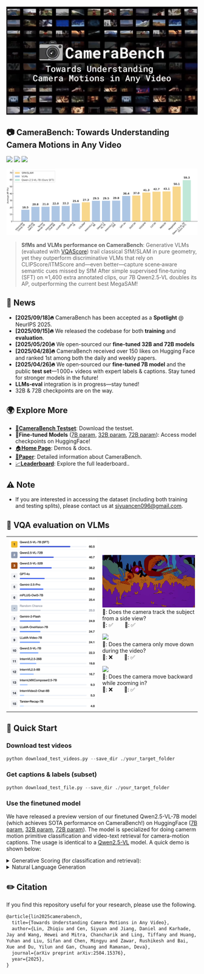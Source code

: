 <p align="center">
  <img src="https://github.com/sy77777en/CameraBench/blob/main/images/CameraBench.png" width="600">
</p>

## 📷 **CameraBench: Towards Understanding Camera Motions in Any Video**  

[![](https://img.shields.io/badge/arXiv-2504.15376-b31b1b.svg?logo=arxiv&logoColor=white)](https://arxiv.org/abs/2504.15376)
[![](https://img.shields.io/badge/%F0%9F%8F%A0%20_Homepage-4285F4?color=4285F4&logoColor=white)](https://linzhiqiu.github.io/papers/camerabench/)
[![](https://img.shields.io/badge/%F0%9F%A4%97%20_CameraBench_testset-FF9B00?color=FF9B00&logoColor=white)](https://huggingface.co/datasets/syCen/CameraBench)

![Demo GIF](./images/sfm_vs_vlm.jpg)
> **SfMs and VLMs performance on CameraBench**: Generative VLMs (evaluated with [VQAScore](https://linzhiqiu.github.io/papers/vqascore/)) trail classical SfM/SLAM in pure geometry, yet they outperform discriminative VLMs that rely on CLIPScore/ITMScore and—even better—capture scene‑aware semantic cues missed by SfM
> After simple supervised fine‑tuning (SFT) on ≈1,400 extra annotated clips, our 7B Qwen2.5‑VL doubles its AP, outperforming the current best MegaSAM!

## 📰 News
- **[2025/09/18]🔥** CameraBench has been accepted as a **Spotlight** @ NeurIPS 2025.
- **[2025/09/15]🔥** We released the codebase for both **training** and **evaluation**.
- **[2025/05/20]🔥** We open-sourced our **fine-tuned 32B and 72B models**
- **[2025/04/28]🔥** CameraBench received over 150 likes on Hugging Face and ranked 1st among both the daily and weekly papers.
- **[2025/04/26]🔥** We open‑sourced our **fine‑tuned 7B model** and the public **test set**—1 000+ videos with expert labels & captions. Stay tuned for stronger models in the future!
- **LLMs‑eval** integration is in progress—stay tuned!
- 32B & 72B checkpoints are on the way.

## 🌍 Explore More
- [🤗**CameraBench Testset**](https://huggingface.co/datasets/syCen/CameraBench): Download the testset.
- 🚀**Fine-tuned Models** ([7B param](https://huggingface.co/chancharikm/qwen2.5-vl-7b-cam-motion-preview), [32B param](https://huggingface.co/chancharikm/qwen2.5-vl-32b-cam-motion-preview), [72B param](https://huggingface.co/chancharikm/qwen2.5-vl-72b-cam-motion-preview)): Access model checkpoints on HuggingFace!
- [🏠**Home Page**](https://linzhiqiu.github.io/papers/camerabench/): Demos & docs.
- [📖**Paper**](https://arxiv.org/abs/2504.15376): Detailed information about CameraBench.
- [📈**Leaderboard**](https://sy77777en.github.io/CameraBench/leaderboard/table.html): Explore the full leaderboard..

## ⚠️ Note
- If you are interested in accessing the dataset (including both training and testing splits), please contact us at siyuancen096@gmail.com.

## 🔎 VQA evaluation on VLMs

<table>
  <tr>
    <td>
    <div style="display: flex; flex-direction: column; gap: 1em;">
      <img src="./images/VQA-leaderboard.png" width="440">
     </div>
    </td>
    <td>
      <div style="display: flex; flex-direction: column; gap: 1em;">
        <div>        
          <img src="./images/8-1.gif" width="405"><br>
          🤔: Does the camera track the subject from a side view? <br>
          🤖: ✅  &nbsp;&nbsp;&nbsp;&nbsp;&nbsp;&nbsp; 🙋: ✅
        </div>
        <div>
          <img src="./images/8-2.gif" width="405"><br>
          🤔: Does the camera only move down during the video? <br>
          🤖: ❌  &nbsp;&nbsp;&nbsp;&nbsp;&nbsp;&nbsp; 🙋: ✅
        </div>
        <div>
          <img src="./images/8-3.gif" width="405"><br>
          🤔: Does the camera move backward while zooming in? <br>
          🤖: ❌  &nbsp;&nbsp;&nbsp;&nbsp;&nbsp;&nbsp; 🙋: ✅
        </div>
      </div>
    </td>
  </tr>
</table>

## 🚀 Quick Start

### Download test videos
```python
python download_test_videos.py --save_dir ./your_target_folder
```

### Get captions & labels (subset)
```python
python download_test_file.py --save_dir ./your_target_folder
```

### Use the finetuned model

We have released a preview version of our finetuned Qwen2.5-VL-7B model (which achieves SOTA performance on CameraBench!) on HuggingFace ([7B param](https://huggingface.co/chancharikm/qwen2.5-vl-7b-cam-motion-preview), [32B param](https://huggingface.co/chancharikm/qwen2.5-vl-32b-cam-motion-preview), [72B param](https://huggingface.co/chancharikm/qwen2.5-vl-72b-cam-motion-preview)). The model is specialized for doing camerm motion primitive classification and video-text retrieval for camera-motion captions. The usage is identical to a [Qwen2.5-VL](https://github.com/QwenLM/Qwen2.5-VL) model. A quick demo is shown below:
<details>
<summary>Generative Scoring (for classification and retrieval):</summary>
  
We have two ways of using our model for this application. The first is the recommended `t2v_metrics` approach which we recommend. The latter is a back-up approach directly using Qwen2.5-VL's inference demo.

1. `t2v_metrics` Approach
```python
# Install the package using: pip install git+https://github.com/chancharikmitra/t2v_metrics.git

import t2v_metrics

### For a single (video, text) pair:
qwen_score = t2v_metrics.VQAScore(model='qwen2.5-vl-7b', checkpoint='chancharikm/qwen2.5-vl-7b-cam-motion-preview') 
video = "videos/baby.mp4" # a video path in string format
text = "a baby crying"
# Calculate probability of "Yes" response
score = qwen_score(images=[video], texts=[text])
``` 
For more details, please refer to the t2v_metrics [fork](https://github.com/chancharikmitra/t2v_metrics.git).

2. Qwen2.5-VL Inference Code Approach
  
```python
# Import necessary libraries
from transformers import Qwen2_5_VLForConditionalGeneration, AutoProcessor
from qwen_vl_utils import process_vision_info
import torch

# Load the model
model = Qwen2_5_VLForConditionalGeneration.from_pretrained(
    "chancharikm/qwen2.5-vl-7b-cam-motion-preview", torch_dtype="auto", device_map="auto"
)
processor = AutoProcessor.from_pretrained("Qwen/Qwen2.5-VL-7B-Instruct")

# Prepare input data
video_path = "file:///path/to/video1.mp4"
text_description = "the camera tilting upward"
question = f"Does this video show \"{text_description}\"?"

# Format the input for the model
messages = [
    {
        "role": "user",
        "content": [
            {
                "type": "video",
                "video": video_path,
                "fps": 8.0,  # Recommended FPS for optimal inference
            },
            {"type": "text", "text": question},
        ],
    }
]

text = processor.apply_chat_template(
    messages, tokenize=False, add_generation_prompt=True
)
image_inputs, video_inputs, video_kwargs = process_vision_info(messages, return_video_kwargs=True)
inputs = processor(
    text=[text],
    images=image_inputs,
    videos=video_inputs,
    padding=True,
    return_tensors="pt",
    **video_kwargs
)
inputs = inputs.to("cuda")

# Generate with score output
with torch.inference_mode():
    outputs = model.generate(
        **inputs,
        max_new_tokens=1,
        do_sample=False,  # Use greedy decoding to get reliable logprobs
        output_scores=True,
        return_dict_in_generate=True
    )

# Calculate probability of "Yes" response
scores = outputs.scores[0]
probs = torch.nn.functional.softmax(scores, dim=-1)
yes_token_id = processor.tokenizer.encode("Yes")[0]
score = probs[0, yes_token_id].item()

print(f"Video: {video_path}")
print(f"Description: '{text_description}'")
print(f"Score: {score:.4f}")
```
</details>

<details>
<summary>Natural Language Generation</summary>

We have two ways of using our model for this application. The first is the recommended `t2v_metrics` approach which we recommend. The latter is a back-up approach directly using Qwen2.5-VL's inference demo.

1. `t2v_metrics` Approach

```python
# Install the package using: pip install git+https://github.com/chancharikmitra/t2v_metrics.git

import t2v_metrics

### For a single (video, text) pair:
qwen_score = t2v_metrics.VQAScore(model='qwen2.5-vl-7b', checkpoint='chancharikm/qwen2.5-vl-7b-cam-motion-preview') 
video = "videos/baby.mp4" # a video path in string format
text =  "Please describe this image: "
# Calculate probability of "Yes" response
score = qwen_score.model.generate(images=[video], texts=[text])
``` 
For more details, please refer to the t2v_metrics [fork](https://github.com/chancharikmitra/t2v_metrics.git).

2. Qwen2.5-VL Inference Code Approach
  
```python
# The model is trained on 8.0 FPS which we recommend for optimal inference

from transformers import Qwen2_5_VLForConditionalGeneration, AutoProcessor
from qwen_vl_utils import process_vision_info

# default: Load the model on the available device(s)
model = Qwen2_5_VLForConditionalGeneration.from_pretrained(
    "chancharikm/qwen2.5-vl-7b-cam-motion-preview", torch_dtype="auto", device_map="auto"
)

# We recommend enabling flash_attention_2 for better acceleration and memory saving, especially in multi-image and video scenarios.
# model = Qwen2_5_VLForConditionalGeneration.from_pretrained(
#     "chancharikm/qwen2.5-vl-7b-cam-motion-preview",
#     torch_dtype=torch.bfloat16,
#     attn_implementation="flash_attention_2",
#     device_map="auto",
# )

# default processor
processor = AutoProcessor.from_pretrained("Qwen/Qwen2.5-VL-7B-Instruct")

messages = [
    {
        "role": "user",
        "content": [
            {
                "type": "video",
                "video": "file:///path/to/video1.mp4",
                "fps": 8.0,
            },
            {"type": "text", "text": "Describe the camera motion in this video."},
        ],
    }
]

text = processor.apply_chat_template(
    messages, tokenize=False, add_generation_prompt=True
)
image_inputs, video_inputs, video_kwargs = process_vision_info(messages, return_video_kwargs=True)
inputs = processor(
    text=[text],
    images=image_inputs,
    videos=video_inputs,
    fps=fps,
    padding=True,
    return_tensors="pt",
    **video_kwargs,
)
inputs = inputs.to("cuda")

# Inference
generated_ids = model.generate(**inputs, max_new_tokens=128)
generated_ids_trimmed = [
    out_ids[len(in_ids) :] for in_ids, out_ids in zip(inputs.input_ids, generated_ids)
]
output_text = processor.batch_decode(
    generated_ids_trimmed, skip_special_tokens=True, clean_up_tokenization_spaces=False
)
print(output_text)
```
</details>

## ✏️ Citation

If you find this repository useful for your research, please use the following.
```
@article{lin2025camerabench,
  title={Towards Understanding Camera Motions in Any Video},
  author={Lin, Zhiqiu and Cen, Siyuan and Jiang, Daniel and Karhade, Jay and Wang, Hewei and Mitra, Chancharik and Ling, Tiffany and Huang, Yuhan and Liu, Sifan and Chen, Mingyu and Zawar, Rushikesh and Bai, Xue and Du, Yilun and Gan, Chuang and Ramanan, Deva},
  journal={arXiv preprint arXiv:2504.15376},
  year={2025},
}
```
